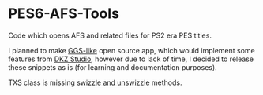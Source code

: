 # PES6-AFS-Tools
Code which opens AFS and related files for PS2 era PES titles.

I planned to make [GGS-like](https://www.moddingway.com/file/290.html) open source app, which would implement some features from [DKZ Studio](https://www.moddb.com/downloads/dkz-studio-v092-beta), however due to lack of time, I decided to release these snippets as is (for learning and documentation purposes).

TXS class is missing [swizzle and unswizzle](http://ps2linux.no-ip.info/playstation2-linux.com/docs/howto/display_docef7c.html?docid=75) methods.
